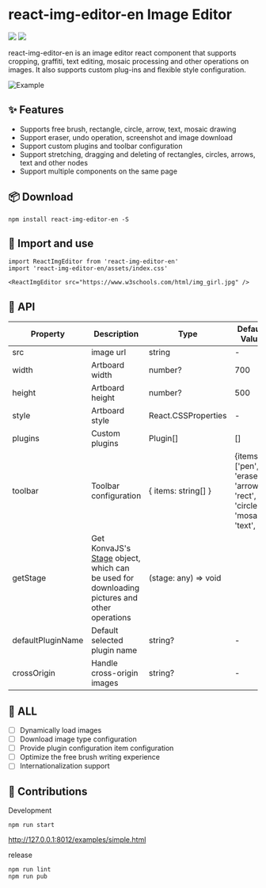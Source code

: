 # react-img-editor-en Image Editor

![](https://img.shields.io/npm/v/react-img-editor-en.svg) ![](https://img.shields.io/npm/dw/react-img-editor-en.svg)

react-img-editor-en is an image editor react component that supports cropping, graffiti, text editing, mosaic processing and other operations on images. It also supports custom plug-ins and flexible style configuration.

![Example](https://s2.ax1x.com/2020/02/16/39gZcD.png)

## ✨ Features

- Supports free brush, rectangle, circle, arrow, text, mosaic drawing
- Support eraser, undo operation, screenshot and image download
- Support custom plugins and toolbar configuration
- Support stretching, dragging and deleting of rectangles, circles, arrows, text and other nodes
- Support multiple components on the same page

## 📦 Download

```
npm install react-img-editor-en -S
```

## 🔨 Import and use

```
import ReactImgEditor from 'react-img-editor-en'
import 'react-img-editor-en/assets/index.css'

<ReactImgEditor src="https://www.w3schools.com/html/img_girl.jpg" />
```

## 🧰 API

| Property          | Description                                                                                                                             | Type                 | Default Value                                                            |
| ----------------- | --------------------------------------------------------------------------------------------------------------------------------------- | -------------------- | ------------------------------------------------------------------------ |
| src               | image url                                                                                                                               | string               | -                                                                        |
| width             | Artboard width                                                                                                                          | number?              | 700                                                                      |
| height            | Artboard height                                                                                                                         | number?              | 500                                                                      |
| style             | Artboard style                                                                                                                          | React.CSSProperties  | -                                                                        |
| plugins           | Custom plugins                                                                                                                          | Plugin[]             | []                                                                       |
| toolbar           | Toolbar configuration                                                                                                                   | { items: string[] }  | {items: ['pen', 'eraser', 'arrow', 'rect', 'circle', 'mosaic', 'text', ' | ', 'repeal', 'download', 'crop']} |
| getStage          | Get KonvaJS's [Stage](https://konvajs.org/api/Konva.Stage.html) object, which can be used for downloading pictures and other operations | (stage: any) => void |
| defaultPluginName | Default selected plugin name                                                                                                            | string?              | -                                                                        |
| crossOrigin       | Handle cross-origin images                                                                                                              | string?              | -                                                                        |

## 📝 ALL

- [ ] Dynamically load images
- [ ] Download image type configuration
- [ ] Provide plugin configuration item configuration
- [ ] Optimize the free brush writing experience
- [ ] Internationalization support

## 🤝 Contributions

Development

```
npm run start
```

http://127.0.0.1:8012/examples/simple.html

release

```
npm run lint
npm run pub
```
